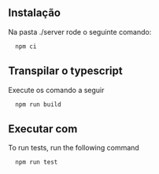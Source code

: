 
## Instalação

Na pasta ./server rode o seguinte comando:

```bash
  npm ci
```
    
## Transpilar o typescript

Execute os comando a seguir

```bash
  npm run build
```

## Executar com

To run tests, run the following command

```bash
  npm run test
```

